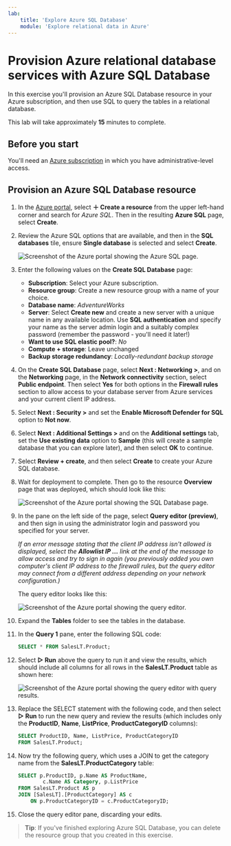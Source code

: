 ```yaml
---
lab:
    title: 'Explore Azure SQL Database'
    module: 'Explore relational data in Azure'
---
```


# Provision Azure relational database services with Azure SQL Database

In this exercise you'll provision an Azure SQL Database resource in your Azure subscription, and then use SQL to query the tables in a relational database.

This lab will take approximately **15** minutes to complete.

## Before you start

You'll need an [Azure subscription](https://azure.microsoft.com/free) in which you have administrative-level access.

## Provision an Azure SQL Database resource

1. In the [Azure portal](https://portal.azure.com?azure-portal=true), select **&#65291; Create a resource** from the upper left-hand corner and search for *Azure SQL*. Then in the resulting **Azure SQL** page, select **Create**.

1. Review the Azure SQL options that are available, and then in the **SQL databases** tile, ensure **Single database** is selected and select **Create**.

    ![Screenshot of the Azure portal showing the Azure SQL page.](images//azure-sql-portal.png)

1. Enter the following values on the **Create SQL Database** page:
    - **Subscription**: Select your Azure subscription.
    - **Resource group**: Create a new resource group with a name of your choice.
    - **Database name**: *AdventureWorks*
    - **Server**:  Select **Create new** and create a new server with a unique name in any available location. Use **SQL authentication** and specify your name as the server admin login and a suitably complex password (remember the password - you'll need it later!)
    - **Want to use SQL elastic pool?**: *No*
    - **Compute + storage**: Leave unchanged
    - **Backup storage redundancy**: *Locally-redundant backup storage*

1. On the **Create SQL Database** page, select **Next : Networking >**, and on the **Networking** page, in the **Network connectivity** section, select **Public endpoint**. Then select **Yes** for both options in the **Firewall rules** section to allow access to your database server from Azure services and your current client IP address.

1. Select **Next : Security >** and set the **Enable Microsoft Defender for SQL** option to **Not now**.

1. Select **Next : Additional Settings >** and on the **Additional settings** tab, set the **Use existing data** option to **Sample** (this will create a sample database that you can explore later), and then select **OK** to continue.

1. Select **Review + create**, and then select **Create** to create your Azure SQL database.

1. Wait for deployment to complete. Then go to the resource **Overview** page that was deployed, which should look like this:

    ![Screenshot of the Azure portal showing the SQL Database page.](images//sql-database-portal.png)

1. In the pane on the left side of the page, select **Query editor (preview)**, and then sign in using the administrator login and password you specified for your server.
    
    *If an error message stating that the client IP address isn't allowed is displayed, select the **Allowlist IP ...** link at the end of the message to allow access and try to sign in again (you previously added you own computer's client IP address to the firewall rules, but the query editor may connect from a different address depending on your network configuration.)*
    
    The query editor looks like this:
    
    ![Screenshot of the Azure portal showing the query editor.](images//query-editor.png)

1. Expand the **Tables** folder to see the tables in the database.

1. In the **Query 1** pane, enter the following SQL code:

    ```sql
    SELECT * FROM SalesLT.Product;
    ```

1. Select **&#9655; Run** above the query to run it and view the results, which should include all columns for all rows in the **SalesLT.Product** table as shown here:

    ![Screenshot of the Azure portal showing the query editor with query results.](images//sql-query-results.png)

1. Replace the SELECT statement with the following code, and then select **&#9655; Run** to run the new query and review the results (which includes only the **ProductID**, **Name**, **ListPrice**, **ProductCategoryID** columns):

    ```sql
    SELECT ProductID, Name, ListPrice, ProductCategoryID
    FROM SalesLT.Product;
    ```

1. Now try the following query, which uses a JOIN to get the category name from the **SalesLT.ProductCategory** table:

    ```sql
    SELECT p.ProductID, p.Name AS ProductName,
            c.Name AS Category, p.ListPrice
    FROM SalesLT.Product AS p
    JOIN [SalesLT].[ProductCategory] AS c
        ON p.ProductCategoryID = c.ProductCategoryID;
    ```

1. Close the query editor pane, discarding your edits.

> **Tip**: If you've finished exploring Azure SQL Database, you can delete the resource group that you created in this exercise.
